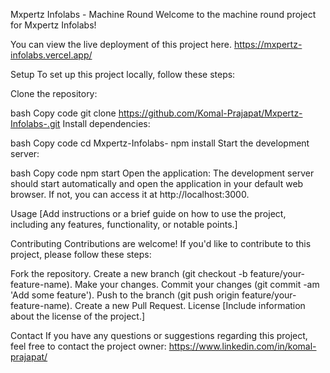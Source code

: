 Mxpertz Infolabs - Machine Round
Welcome to the machine round project for Mxpertz Infolabs!

You can view the live deployment of this project here.
https://mxpertz-infolabs.vercel.app/

Setup
To set up this project locally, follow these steps:

Clone the repository:

bash
Copy code
git clone https://github.com/Komal-Prajapat/Mxpertz-Infolabs-.git
Install dependencies:

bash
Copy code
cd Mxpertz-Infolabs-
npm install
Start the development server:

bash
Copy code
npm start
Open the application:
The development server should start automatically and open the application in your default web browser. If not, you can access it at http://localhost:3000.

Usage
[Add instructions or a brief guide on how to use the project, including any features, functionality, or notable points.]

Contributing
Contributions are welcome! If you'd like to contribute to this project, please follow these steps:

Fork the repository.
Create a new branch (git checkout -b feature/your-feature-name).
Make your changes.
Commit your changes (git commit -am 'Add some feature').
Push to the branch (git push origin feature/your-feature-name).
Create a new Pull Request.
License
[Include information about the license of the project.]

Contact
If you have any questions or suggestions regarding this project, feel free to contact the project owner: https://www.linkedin.com/in/komal-prajapat/
